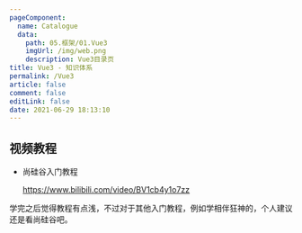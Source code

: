 ```yaml
---
pageComponent: 
  name: Catalogue
  data: 
    path: 05.框架/01.Vue3
    imgUrl: /img/web.png
    description: Vue3目录页
title: Vue3 - 知识体系
permalink: /Vue3
article: false
comment: false
editLink: false
date: 2021-06-29 18:13:10
---
```




## 视频教程

- 尚硅谷入门教程

  <https://www.bilibili.com/video/BV1cb4y1o7zz>



学完之后觉得教程有点浅，不过对于其他入门教程，例如学相伴狂神的，个人建议还是看尚硅谷吧。

